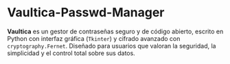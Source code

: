 # Vaultica-Passwd-Manager
**Vaultica** es un gestor de contraseñas seguro y de código abierto, escrito en Python con interfaz gráfica (`Tkinter`) y cifrado avanzado con `cryptography.Fernet`.  Diseñado para usuarios que valoran la seguridad, la simplicidad y el control total sobre sus datos.
